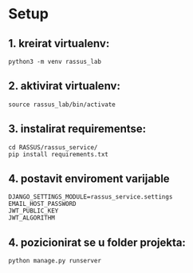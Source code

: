 # Setup 

## 1. kreirat virtualenv:
    python3 -m venv rassus_lab
	
## 2. aktivirat virtualenv:
    source rassus_lab/bin/activate
	
## 3. instalirat requirementse:
    cd RASSUS/rassus_service/
    pip install requirements.txt

## 4. postavit enviroment varijable
    DJANGO_SETTINGS_MODULE=rassus_service.settings
    EMAIL_HOST_PASSWORD
    JWT_PUBLIC_KEY
    JWT_ALGORITHM

## 4. pozicionirat se u folder projekta:
    python manage.py runserver
    